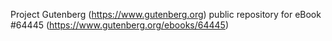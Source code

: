 Project Gutenberg (https://www.gutenberg.org) public repository for
eBook #64445 (https://www.gutenberg.org/ebooks/64445)
